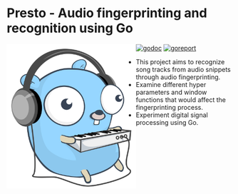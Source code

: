 # Presto - Audio fingerprinting and recognition using Go
[![godoc][godoc-img]][godoc] [![goreport][goreport-img]][goreport]
<img align="left" width="290px" src=gopher.svg>

- This project aims to recognize song tracks from audio snippets through audio fingerprinting.
- Examine different hyper parameters and window functions that would affect the fingerprinting process.
- Experiment digital signal processing using Go.

[godoc-img]: http://img.shields.io/badge/godoc-reference-blue.svg
[godoc]: https://godoc.org/github.com/nddq/presto
[goreport-img]: https://goreportcard.com/badge/github.com/nddq/presto
[goreport]: https://goreportcard.com/report/github.com/nddq/presto
